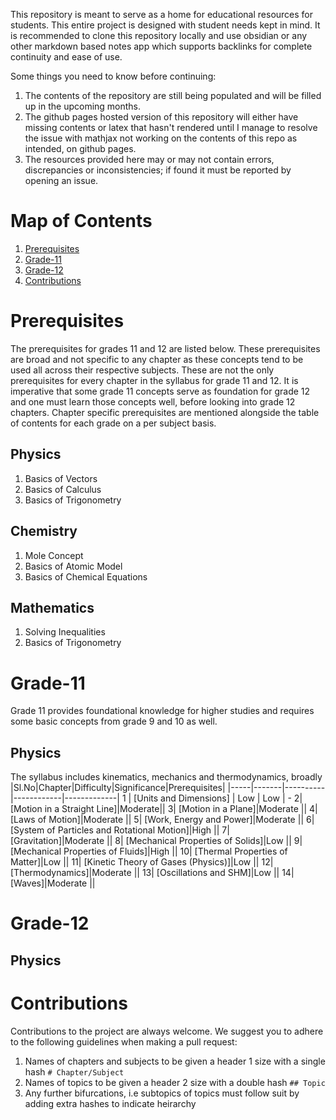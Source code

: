 This repository is meant to serve as a home for educational resources for students. This entire project is designed with student needs kept in mind. It is recommended to clone this repository locally and use obsidian or any other markdown based notes app which supports backlinks for complete continuity and ease of use.

Some things you need to know before continuing:
1. The contents of the repository are still being populated and will be filled up in the upcoming months. 
2. The github pages hosted version of this repository will either have missing contents or latex that hasn't rendered until I manage to resolve the issue with mathjax not working on the contents of this repo as intended, on github pages.
3. The resources provided here may or may not contain errors, discrepancies or inconsistencies; if found it must be reported by opening an issue.

# Map of Contents
1. [Prerequisites](#prerequisites)
2. [Grade-11](#Grade-11)
3. [Grade-12](#Grade-12)
4. [Contributions](#Contributions)

# Prerequisites
The prerequisites for grades 11 and 12 are listed below. These prerequisites are broad and not specific to any chapter as these concepts tend to be used all across their respective subjects. These are not the only prerequisites for every chapter in the syllabus for grade 11 and 12. It is imperative that some grade 11 concepts serve as foundation for grade 12 and one must learn those concepts well, before looking into grade 12 chapters. Chapter specific prerequisites are mentioned alongside the table of contents for each grade on a per subject basis.

## Physics
1. Basics of Vectors
2. Basics of Calculus
3. Basics of Trigonometry

## Chemistry
1. Mole Concept
2. Basics of Atomic Model
3. Basics of Chemical Equations

## Mathematics
1. Solving Inequalities
2. Basics of Trigonometry

# Grade-11
Grade 11 provides foundational knowledge for higher studies and requires some basic concepts from grade 9 and 10 as well. 

## Physics
The syllabus includes kinematics, mechanics and thermodynamics, broadly
|Sl.No|Chapter|Difficulty|Significance|Prerequisites|
|-----|-------|----------|------------|-------------|
1 | [Units and Dimensions] | Low | Low | - 
2| [Motion in a Straight Line]|Moderate||
3| [Motion in a Plane]|Moderate ||
4| [Laws of Motion]|Moderate ||
5| [Work, Energy and Power]|Moderate ||
6| [System of Particles and Rotational Motion]|High ||
7| [Gravitation]|Moderate ||
8| [Mechanical Properties of Solids]|Low ||
9| [Mechanical Properties of Fluids]|High ||
10| [Thermal Properties of Matter]|Low ||
11| [Kinetic Theory of Gases (Physics)]|Low ||
12| [Thermodynamics]|Moderate ||
13| [Oscillations and SHM]|Low ||
14| [Waves]|Moderate ||
# Grade-12

## Physics

# Contributions
Contributions to the project are always welcome. We suggest you to adhere to the following guidelines when making a pull request:
1. Names of chapters and subjects to be given a header 1 size with a single hash ``# Chapter/Subject``
2. Names of topics to be given a header 2 size with a double hash ``## Topic``
3. Any further bifurcations, i.e subtopics of topics must follow suit by adding extra hashes to indicate heirarchy
